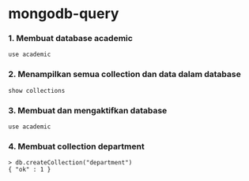 # mongodb-query

### 1. Membuat database academic
```
use academic
```

### 2. Menampilkan semua collection dan data dalam database
```
show collections
```

### 3. Membuat dan mengaktifkan database
```
use academic
```

### 4. Membuat collection department
```
> db.createCollection("department")
{ "ok" : 1 }
```

